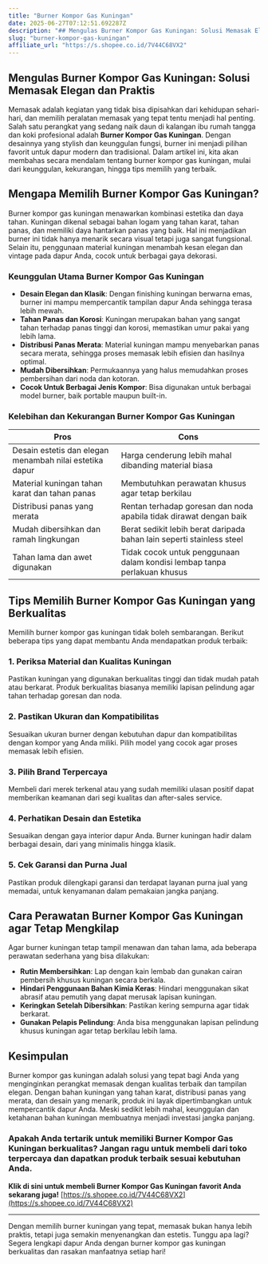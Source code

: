 ```yaml
---
title: "Burner Kompor Gas Kuningan"
date: 2025-06-27T07:12:51.692287Z
description: "## Mengulas Burner Kompor Gas Kuningan: Solusi Memasak Elegan dan Praktis..."
slug: "burner-kompor-gas-kuningan"
affiliate_url: "https://s.shopee.co.id/7V44C68VX2"
---
```

## Mengulas Burner Kompor Gas Kuningan: Solusi Memasak Elegan dan Praktis

Memasak adalah kegiatan yang tidak bisa dipisahkan dari kehidupan sehari-hari, dan memilih peralatan memasak yang tepat tentu menjadi hal penting. Salah satu perangkat yang sedang naik daun di kalangan ibu rumah tangga dan koki profesional adalah **Burner Kompor Gas Kuningan**. Dengan desainnya yang stylish dan keunggulan fungsi, burner ini menjadi pilihan favorit untuk dapur modern dan tradisional. Dalam artikel ini, kita akan membahas secara mendalam tentang burner kompor gas kuningan, mulai dari keunggulan, kekurangan, hingga tips memilih yang terbaik.

## Mengapa Memilih Burner Kompor Gas Kuningan?

Burner kompor gas kuningan menawarkan kombinasi estetika dan daya tahan. Kuningan dikenal sebagai bahan logam yang tahan karat, tahan panas, dan memiliki daya hantarkan panas yang baik. Hal ini menjadikan burner ini tidak hanya menarik secara visual tetapi juga sangat fungsional. Selain itu, penggunaan material kuningan menambah kesan elegan dan vintage pada dapur Anda, cocok untuk berbagai gaya dekorasi.

### Keunggulan Utama Burner Kompor Gas Kuningan

- **Desain Elegan dan Klasik**: Dengan finishing kuningan berwarna emas, burner ini mampu mempercantik tampilan dapur Anda sehingga terasa lebih mewah.
- **Tahan Panas dan Korosi**: Kuningan merupakan bahan yang sangat tahan terhadap panas tinggi dan korosi, memastikan umur pakai yang lebih lama.
- **Distribusi Panas Merata**: Material kuningan mampu menyebarkan panas secara merata, sehingga proses memasak lebih efisien dan hasilnya optimal.
- **Mudah Dibersihkan**: Permukaannya yang halus memudahkan proses pembersihan dari noda dan kotoran.
- **Cocok Untuk Berbagai Jenis Kompor**: Bisa digunakan untuk berbagai model burner, baik portable maupun built-in.

### Kelebihan dan Kekurangan Burner Kompor Gas Kuningan

| **Pros** | **Cons** |
| --- | --- |
| Desain estetis dan elegan menambah nilai estetika dapur | Harga cenderung lebih mahal dibanding material biasa |
| Material kuningan tahan karat dan tahan panas | Membutuhkan perawatan khusus agar tetap berkilau |
| Distribusi panas yang merata | Rentan terhadap goresan dan noda apabila tidak dirawat dengan baik |
| Mudah dibersihkan dan ramah lingkungan | Berat sedikit lebih berat daripada bahan lain seperti stainless steel |
| Tahan lama dan awet digunakan | Tidak cocok untuk penggunaan dalam kondisi lembap tanpa perlakuan khusus |

## Tips Memilih Burner Kompor Gas Kuningan yang Berkualitas

Memilih burner kompor gas kuningan tidak boleh sembarangan. Berikut beberapa tips yang dapat membantu Anda mendapatkan produk terbaik:

### 1. Periksa Material dan Kualitas Kuningan

Pastikan kuningan yang digunakan berkualitas tinggi dan tidak mudah patah atau berkarat. Produk berkualitas biasanya memiliki lapisan pelindung agar tahan terhadap goresan dan noda.

### 2. Pastikan Ukuran dan Kompatibilitas

Sesuaikan ukuran burner dengan kebutuhan dapur dan kompatibilitas dengan kompor yang Anda miliki. Pilih model yang cocok agar proses memasak lebih efisien.

### 3. Pilih Brand Terpercaya

Membeli dari merek terkenal atau yang sudah memiliki ulasan positif dapat memberikan keamanan dari segi kualitas dan after-sales service.

### 4. Perhatikan Desain dan Estetika

Sesuaikan dengan gaya interior dapur Anda. Burner kuningan hadir dalam berbagai desain, dari yang minimalis hingga klasik.

### 5. Cek Garansi dan Purna Jual

Pastikan produk dilengkapi garansi dan terdapat layanan purna jual yang memadai, untuk kenyamanan dalam pemakaian jangka panjang.

## Cara Perawatan Burner Kompor Gas Kuningan agar Tetap Mengkilap

Agar burner kuningan tetap tampil menawan dan tahan lama, ada beberapa perawatan sederhana yang bisa dilakukan:

- **Rutin Membersihkan**: Lap dengan kain lembab dan gunakan cairan pembersih khusus kuningan secara berkala.
- **Hindari Penggunaan Bahan Kimia Keras**: Hindari menggunakan sikat abrasif atau pemutih yang dapat merusak lapisan kuningan.
- **Keringkan Setelah Dibersihkan**: Pastikan kering sempurna agar tidak berkarat.
- **Gunakan Pelapis Pelindung**: Anda bisa menggunakan lapisan pelindung khusus kuningan agar tetap berkilau lebih lama.

## Kesimpulan

Burner kompor gas kuningan adalah solusi yang tepat bagi Anda yang menginginkan perangkat memasak dengan kualitas terbaik dan tampilan elegan. Dengan bahan kuningan yang tahan karat, distribusi panas yang merata, dan desain yang menarik, produk ini layak dipertimbangkan untuk mempercantik dapur Anda. Meski sedikit lebih mahal, keunggulan dan ketahanan bahan kuningan membuatnya menjadi investasi jangka panjang.

### Apakah Anda tertarik untuk memiliki Burner Kompor Gas Kuningan berkualitas? Jangan ragu untuk membeli dari toko terpercaya dan dapatkan produk terbaik sesuai kebutuhan Anda.

**Klik di sini untuk membeli Burner Kompor Gas Kuningan favorit Anda sekarang juga!** [https://s.shopee.co.id/7V44C68VX2](https://s.shopee.co.id/7V44C68VX2)

---

Dengan memilih burner kuningan yang tepat, memasak bukan hanya lebih praktis, tetapi juga semakin menyenangkan dan estetis. Tunggu apa lagi? Segera lengkapi dapur Anda dengan burner kompor gas kuningan berkualitas dan rasakan manfaatnya setiap hari!
